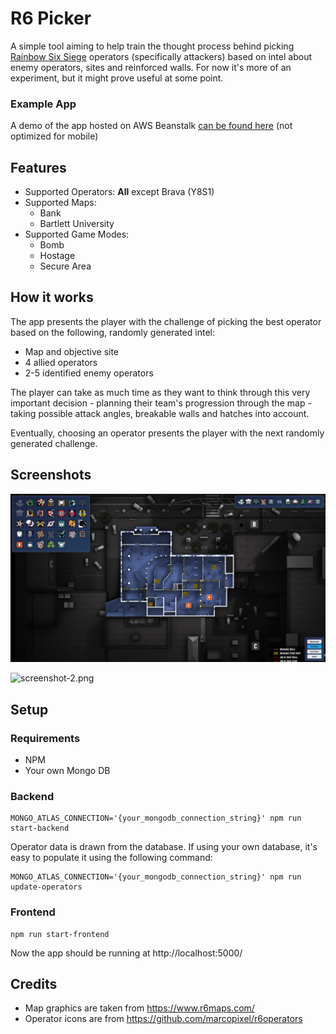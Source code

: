 # R6 Picker

A simple tool aiming to help train the thought process behind
picking [Rainbow Six Siege](https://www.ubisoft.com/en-gb/game/rainbow-six/siege) operators (specifically attackers)
based on intel about enemy operators, sites and reinforced walls. For now it's more of an experiment, but it might prove
useful at some point.

### Example App

A demo of the app hosted on AWS Beanstalk [can be found here](http://r6picker.valorayne.com/) (not optimized for mobile)

## Features

- Supported Operators: **All** except Brava (Y8S1)
- Supported Maps:
    - Bank
    - Bartlett University
- Supported Game Modes:
    - Bomb
    - Hostage
    - Secure Area

## How it works

The app presents the player with the challenge of picking the best operator based on the following, randomly generated
intel:

- Map and objective site
- 4 allied operators
- 2-5 identified enemy operators

The player can take as much time as they want to think through this very important decision - planning their team's
progression through the map - taking possible attack angles, breakable walls and hatches into account.

Eventually, choosing an operator presents the player with the next randomly generated challenge.

## Screenshots

![screenshot-1.png](frontend/public/screenshot-1.png)

![screenshot-2.png](frontend/public/screenshot-2.png)

## Setup

### Requirements

- NPM
- Your own Mongo DB

### Backend

```
MONGO_ATLAS_CONNECTION='{your_mongodb_connection_string}' npm run start-backend
```

Operator data is drawn from the database. If using your own database, it's easy to populate it using the following
command:

```
MONGO_ATLAS_CONNECTION='{your_mongodb_connection_string}' npm run update-operators
```

### Frontend

```
npm run start-frontend
```

Now the app should be running at http://localhost:5000/

## Credits

- Map graphics are taken from https://www.r6maps.com/
- Operator icons are from https://github.com/marcopixel/r6operators

